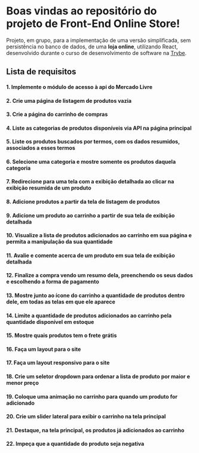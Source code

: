 # Boas vindas ao repositório do projeto de Front-End Online Store!

Projeto, em grupo, para a implementação de uma versão simplificada, sem persistência no banco de dados, de uma **loja online**, utilizando React,
desenvolvido durante o curso de desenvolvimento de software na [Trybe](https://www.betrybe.com/).

## Lista de requisitos

#### 1. Implemente o módulo de acesso à api do Mercado Livre
#### 2. Crie uma página de listagem de produtos vazia
#### 3. Crie a página do carrinho de compras
#### 4. Liste as categorias de produtos disponíveis via API na página principal
#### 5. Liste os produtos buscados por termos, com os dados resumidos, associados a esses termos
#### 6. Selecione uma categoria e mostre somente os produtos daquela categoria
#### 7. Redirecione para uma tela com a exibição detalhada ao clicar na exibição resumida de um produto
#### 8. Adicione produtos a partir da tela de listagem de produtos
#### 9. Adicione um produto ao carrinho a partir de sua tela de exibição detalhada
#### 10. Visualize a lista de produtos adicionados ao carrinho em sua página e permita a manipulação da sua quantidade
#### 11. Avalie e comente acerca de um produto em sua tela de exibição detalhada
#### 12. Finalize a compra vendo um resumo dela, preenchendo os seus dados e escolhendo a forma de pagamento
#### 13. Mostre junto ao ícone do carrinho a quantidade de produtos dentro dele, em todas as telas em que ele aparece
#### 14. Limite a quantidade de produtos adicionados ao carrinho pela quantidade disponível em estoque
#### 15. Mostre quais produtos tem o frete grátis
#### 16. Faça um layout para o site
#### 17. Faça um layout responsivo para o site
#### 18. Crie um seletor dropdown para ordenar a lista de produto por maior e menor preço
#### 19. Coloque uma animação no carrinho para quando um produto for adicionado
#### 20. Crie um slider lateral para exibir o carrinho na tela principal
#### 21. Destaque, na tela principal, os produtos já adicionados ao carrinho
#### 22. Impeça que a quantidade do produto seja negativa
